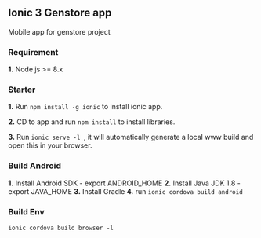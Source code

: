 ## Ionic 3 Genstore app

Mobile app for genstore project

### Requirement

**1.** Node js >= 8.x

### Starter

**1.** Run `npm install -g ionic` to install ionic app.

**2.** CD to app and run `npm install` to install libraries.

**3.** Run `ionic serve -l `, it will automatically generate a local www build and open this in your browser.

### Build Android

**1.** Install Android SDK - export ANDROID_HOME
**2.** Install Java JDK 1.8 - export JAVA_HOME
**3.** Install Gradle
**4.** run `ionic cordova build android`

### Build Env

`ionic cordova build browser -l`

